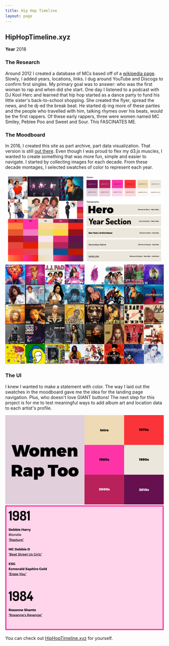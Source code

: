 ```yaml
---
title: Hip Hop Timeline
layout: page
---
```


<div class="container-float">
  <h2>HipHopTimeline.xyz</h2>
  <p><strong>Year</strong> 2018</p>
</div>

<div class="container-float">
  <h3>The Research</h3>
  <p>Around 2012 I created a database of MCs based off of a <a href="https://en.wikipedia.org/wiki/Category:American_female_rappers" target="_blank">wikipedia page</a>. Slowly, I added years, locations, links. I dug around YouTube and Discogs to confirm first singles. My primary goal was to answer: who was the first woman to rap and when did she start. One day I listened to a podcast with DJ Kool Herc and learned that hip hop started as a dance party to fund his little sister's back-to-school shopping. She created the flyer, spread the news, and he dj-ed the break beat. He started dj-ing more of these parties and the people who travelled with him, talking rhymes over his beats, would be the first rappers. Of these early rappers, three were women named MC Smiley, Peblee Poo and Sweet and Sour. This FASCINATES ME.</p>
</div>

<div class="container-float">
  <h3>The Moodboard</h3>
  <p>In 2016, I created this site as part archive, part data visualization. That version is still <a href="https://bl.ocks.org/justinav/raw/ea9658a477153825a5bc5e41121761cb/" target="_blank">out there</a>. Even though I was proud to flex my d3.js muscles, I wanted to create something that was more fun, simple and easier to navigate. I started by collecting images for each decade. From these decade montages, I selected swatches of color to represent each year.</p>
  <img src="/assets/project/timeline-1.png" alt="">
</div>

<div class="container">
  <img src="/assets/project/timeline-3.png" alt="">
</div>

<div class="container-float">
  <h3>The UI</h3>
  <p>I knew I wanted to make a statement with color. The way I laid out the swatches in the moodboard gave me the idea for the landing page navigation. Plus, who doesn't love GIANT buttons! The next step for this project is for me to test meaningful ways to add album art and location data to each artist's profile.</p>
  <img src="/assets/project/timeline-2.png" alt="">
  <img src="/assets/project/timeline-4.png" alt="">
</div>

<div class="cta">
  <p>You can check out <a href="http://hiphoptimeline.xyz" target="_blank">HipHopTimeline.xyz</a> for yourself.</p>
  </div>
